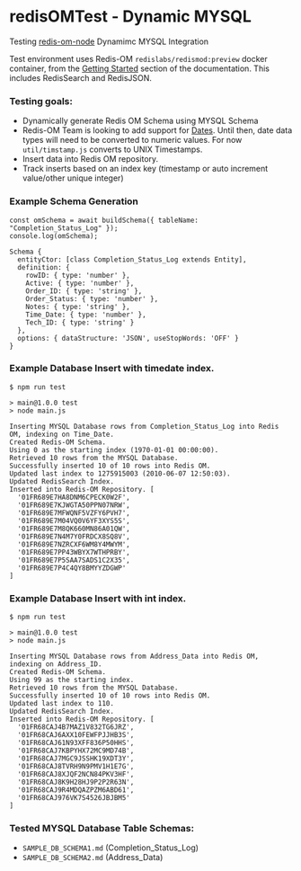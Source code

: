# redisOMTest - Dynamic MYSQL

Testing [redis-om-node](https://github.com/redis/redis-om-node) Dynamimc MYSQL Integration

Test environment uses Redis-OM `redislabs/redismod:preview` docker container, from the [Getting Started](https://github.com/redis/redis-om-node/blob/main/README.md) section of the documentation. This includes RedisSearch and RedisJSON.

### Testing goals:

- Dynamically generate Redis OM Schema using MYSQL Schema
- Redis-OM Team is looking to add support for [Dates](https://github.com/redis/redis-om-node/issues/5). Until then, date data types will need to be converted to numeric values. For now `util/timstamp.js` converts to UNIX Timestamps.
- Insert data into Redis OM repository.
- Track inserts based on an index key (timestamp or auto increment value/other unique integer)

### Example Schema Generation

```
const omSchema = await buildSchema({ tableName: "Completion_Status_Log" });
console.log(omSchema);
```

```
Schema {
  entityCtor: [class Completion_Status_Log extends Entity],
  definition: {
    rowID: { type: 'number' },
    Active: { type: 'number' },
    Order_ID: { type: 'string' },
    Order_Status: { type: 'number' },
    Notes: { type: 'string' },
    Time_Date: { type: 'number' },
    Tech_ID: { type: 'string' }
  },
  options: { dataStructure: 'JSON', useStopWords: 'OFF' }
}
```

### Example Database Insert with timedate index.

```
$ npm run test

> main@1.0.0 test
> node main.js

Inserting MYSQL Database rows from Completion_Status_Log into Redis OM, indexing on Time_Date.
Created Redis-OM Schema.
Using 0 as the starting index (1970-01-01 00:00:00).
Retrieved 10 rows from the MYSQL Database.
Successfully inserted 10 of 10 rows into Redis OM.
Updated last index to 1275915003 (2010-06-07 12:50:03).
Updated RedisSearch Index.
Inserted into Redis-OM Repository. [
  '01FR689E7HA8DNM6CPECK0W2F',
  '01FR689E7KJWGTA50PPN07NRW',
  '01FR689E7MFWQNF5VZFY6PVH7',
  '01FR689E7M04VQ0V6YF3XYS5S',
  '01FR689E7M8QK660MN86A01QW',
  '01FR689E7N4M7Y0FRDCX8SQ8V',
  '01FR689E7NZRCXF6WM8Y4MWYM',
  '01FR689E7PP43WBYX7WTHPRBY',
  '01FR689E7P5SAA7SADS1C2X35',
  '01FR689E7P4C4QY8BMYYZDGWP'
]
```

### Example Database Insert with int index.

```
$ npm run test

> main@1.0.0 test
> node main.js

Inserting MYSQL Database rows from Address_Data into Redis OM, indexing on Address_ID.
Created Redis-OM Schema.
Using 99 as the starting index.
Retrieved 10 rows from the MYSQL Database.
Successfully inserted 10 of 10 rows into Redis OM.
Updated last index to 110.
Updated RedisSearch Index.
Inserted into Redis-OM Repository. [
  '01FR68CAJ4B7MAZ1V832TG6JRZ',
  '01FR68CAJ6AXX10FEWFPJJHB3S',
  '01FR68CAJ61N93XFF836P50HHS',
  '01FR68CAJ7KBPYHX72MC9MD74B',
  '01FR68CAJ7MGC9JSSHK19XDT3Y',
  '01FR68CAJ8TVRH9N9PMV1H1E7G',
  '01FR68CAJ8XJQF2NCN84PKV3HF',
  '01FR68CAJ8K9H28HJ9P2P2R63N',
  '01FR68CAJ9R4MDQAZPZM6ABD61',
  '01FR68CAJ976VK7S4526JBJBM5'
]
```

### Tested MYSQL Database Table Schemas:

- `SAMPLE_DB_SCHEMA1.md` (Completion_Status_Log)
- `SAMPLE_DB_SCHEMA2.md` (Address_Data)
